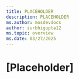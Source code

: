 ```yaml
---
title: PLACEHOLDER
description: PLACEHOLDER
ms.author: mosdevdocs
author: surbhigupta12
ms.topic: overview
ms.date: 03/27/2025
---
```

# [Placeholder]